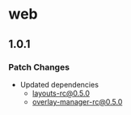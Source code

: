 # web

## 1.0.1

### Patch Changes

- Updated dependencies
  - layouts-rc@0.5.0
  - overlay-manager-rc@0.5.0
